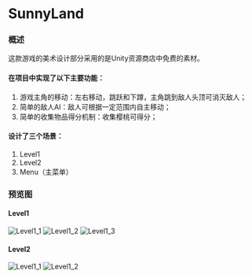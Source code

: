 # SunnyLand
### 概述
这款游戏的美术设计部分采用的是Unity资源商店中免费的素材。
#### 在项目中实现了以下主要功能： 
1.  游戏主角的移动：左右移动，跳跃和下蹲，主角跳到敌人头顶可消灭敌人；
2.	简单的敌人AI：敌人可根据一定范围内自主移动；
3.	简单的收集物品得分机制：收集樱桃可得分；
#### 设计了三个场景：
1.  Level1
2.  Level2
3.  Menu（主菜单）
### 预览图
#### Level1
![Level1_1]("https://github.com/DengXF1225/SunnyLand/blob/master/Img/productShow/Leve1_1.png")
![Level1_2]("https://github.com/DengXF1225/SunnyLand/blob/master/Img/productShow/Leve1_2.png")
![Level1_3]("https://github.com/DengXF1225/SunnyLand/blob/master/Img/productShow/Leve1_3.png")

#### Level2
![Level1_1]("https://github.com/DengXF1225/SunnyLand/blob/master/Img/productShow/Leve2_1.png")
![Level1_2]("https://github.com/DengXF1225/SunnyLand/blob/master/Img/productShow/Leve2_2.png")
